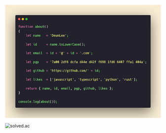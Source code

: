 ![](https://raw.githubusercontent.com/deunlee/deunlee/main/about.png)

<!--
- 🔭 I’m currently working on ...
- 🌱 I’m currently learning ...
- 👯 I’m looking to collaborate on ...
- 🤔 I’m looking for help with ...
- 💬 Ask me about ...
- 📫 How to reach me: ...
- 😄 Pronouns: ...
- ⚡ Fun fact: ...
-->

<!-- [![solved.ac](http://mazassumnida.wtf/api/v2/generate_badge?boj=deunlee)](https://solved.ac/deunlee) -->
![solved.ac](http://mazassumnida.wtf/api/v2/generate_badge?boj=deunlee)
